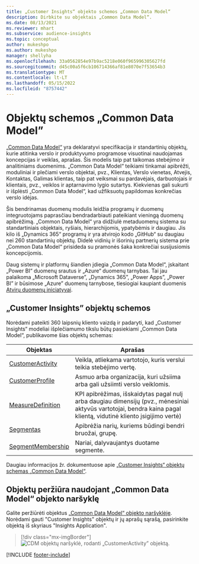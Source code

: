 ```yaml
---
title: „Customer Insights“ objekto schemos „Common Data Model“
description: Dirbkite su objektais „Common Data Model“.
ms.date: 08/13/2021
ms.reviewer: mhart
ms.subservice: audience-insights
ms.topic: conceptual
author: mukeshpo
ms.author: mukeshpo
manager: shellyha
ms.openlocfilehash: 33a0562854e97b9ac5218e060f965996305627fd
ms.sourcegitcommit: d45c00a5f6cb106714366af81e8070e7f53654b3
ms.translationtype: MT
ms.contentlocale: lt-LT
ms.lasthandoff: 05/15/2022
ms.locfileid: "8757442"
---
```

# <a name="entity-schemas-in-common-data-model"></a>Objektų schemos „Common Data Model”



[„Common Data Model“](/common-data-model/) yra deklaratyvi specifikacija ir standartinių objektų, kurie atitinka verslo ir produktyvumo programose visuotinai naudojamas koncepcijas ir veiklas, aprašas. Šis modelis taip pat taikomas stebėjimo ir analitiniams duomenims. „Common Data Model“ teikiami tinkamai apibrėžti, moduliniai ir plečiami verslo objektai, pvz., Klientas, Verslo vienetas, Atvejis, Kontaktas, Galimas klientas, taip pat veiksmai su pardavėjais, darbuotojais ir klientais, pvz., veiklos ir aptarnavimo lygio sutartys. Kiekvienas gali sukurti ir išplėsti „Common Data Model“, kad užfiksuotų papildomas konkrečias verslo idėjas.

Šis bendrinamas duomenų modulis leidžia programų ir duomenų integruotojams paprasčiau bendradarbiauti pateikiant vieningą duomenų apibrėžimą. „Common Data Model“ yra didžiulė metaduomenų sistema su standartiniais objektais, ryšiais, hierarchijomis, ypatybėmis ir daugiau. Jis kilo iš „Dynamics 365“ programų ir yra atvirojo kodo „GitHub“ su daugiau nei 260 standartinių objektų. Didelė vidinių ir išorinių partnerių sistema prie „Common Data Model“ prisideda su pramonės šaka konkrečiai susijusiomis koncepcijomis.

Daug sistemų ir platformų šiandien įdiegia „Common Data Model“, įskaitant „Power BI“ duomenų srautus ir „Azure“ duomenų tarnybas. Tai jau palaikoma „Microsoft Dataverse”, „Dynamics 365”, „Power Apps”, „Power BI” ir būsimose „Azure” duomenų tarnybose, tiesiogiai kaupiant duomenis [Atvirų duomenų iniciatyvai](https://dynamics.microsoft.com/en-us/open-data-initiative/).

## <a name="customer-insights-entity-schemas"></a>„Customer Insights” objektų schemos

Norėdami pateikti 360 laipsnių kliento vaizdą ir padaryti, kad „Customer Insights“ modeliai išplečiamumo tikslu būtų pasiekiami „Common Data Model“, publikavome šias objektų schemas:

| Objektas | Aprašas |
|---------|---------|
|[CustomerActivity](/common-data-model/schema/core/applicationcommon/foundationcommon/crmcommon/solutions/customerinsights/customeractivity) | Veikla, atliekama vartotojo, kuris verslui teikia stebėjimo vertę. |
|[CustomerProfile](/common-data-model/schema/core/applicationcommon/foundationcommon/crmcommon/solutions/customerinsights/customerprofile) | Asmuo arba organizacija, kuri užsiima arba gali užsiimti verslo veiklomis. |
|[MeasureDefinition](/common-data-model/schema/core/applicationcommon/foundationcommon/crmcommon/solutions/customerinsights/measuredefinition) | KPI apibrėžimas, išskaidytas pagal nulį arba daugiau dimensijų (pvz., mėnesiniai aktyvūs vartotojai, bendra kaina pagal klientą, vidutinė kliento įsigijimo vertė) |
|[Segmentas](/common-data-model/schema/core/applicationcommon/foundationcommon/crmcommon/solutions/customerinsights/segment) | Apibrėžia narių, kuriems būdingi bendri bruožai, grupę. |
|[SegmentMembership](/common-data-model/schema/core/applicationcommon/foundationcommon/crmcommon/solutions/customerinsights/segmentmembership) | Nariai, dalyvaujantys duotame segmente. |

Daugiau informacijos žr. dokumentuose apie [„Customer Insights“ objektų schemas „Common Data Model“](/common-data-model/schema/core/applicationcommon/foundationcommon/crmcommon/solutions/customerinsights/overview).

## <a name="view-entities-using-the-common-data-model-entity-navigator"></a>Objektų peržiūra naudojant „Common Data Model“ objekto naršyklę

Galite peržiūrėti objektus [„Common Data Model“ objekto naršyklėje](https://microsoft.github.io/CDM/). Norėdami gauti "Customer Insights" objektų ir jų aprašų sąrašą, pasirinkite objektą iš skyriaus "Insights Application".
> [!div class="mx-imgBorder"]
> ![CDM objektų naršyklė, rodanti „CustomerActivity” objektą.](media/CDM-entity-navigator.png "CDM objektų naršyklė, rodanti „CustomerActivity” objektą")


[!INCLUDE [footer-include](includes/footer-banner.md)]

